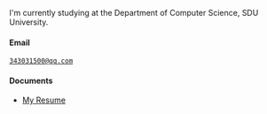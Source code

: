 I'm currently studying at the Department of Computer Science, SDU University.
#### Email  
<code>343031500@qq.com</code>
#### Documents
- [My Resume](/static/assets/202200130153_管华诗_实验二.pdf) 

